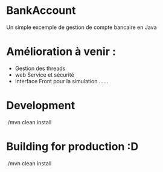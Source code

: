 # BankAccount
Un simple excemple de gestion de compte bancaire en Java

# Amélioration à venir :
- Gestion des threads 
- web Service et sécurité
- interface Front pour la simulation
......
# Development
./mvn clean install
# Building for production :D
./mvn clean install
